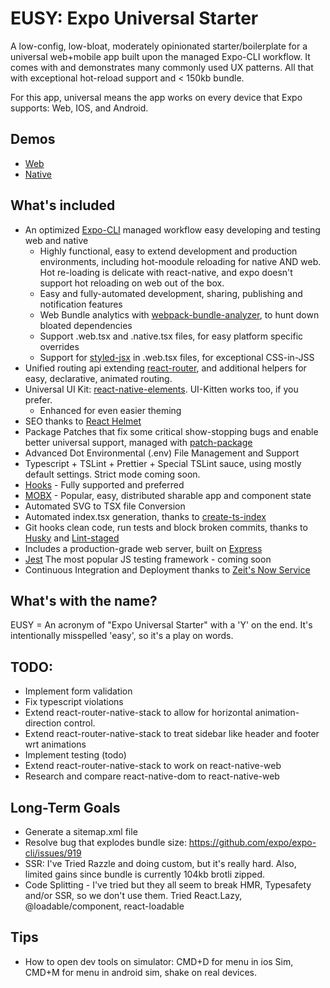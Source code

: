 # EUSY: Expo Universal Starter

A low-config, low-bloat, moderately opinionated starter/boilerplate for a universal web+mobile app built upon the managed Expo-CLI workflow. It comes with and demonstrates many commonly used UX patterns. All that with exceptional hot-reload support and < 150kb bundle.  

For this app, universal means the app works on every device that Expo supports: Web, IOS, and Android.

## Demos
- [Web](https://eusy.briandombrowski.now.sh/)
- [Native](https://expo.io/@bdombro/eusy)

## What's included

- An optimized [Expo-CLI](https://docs.expo.io/versions/v34.0.0/workflow/expo-cli/) managed workflow easy developing and testing web and native
  - Highly functional, easy to extend development and production environments, including hot-moodule reloading for native AND web. Hot re-loading is delicate with react-native, and expo doesn't support hot reloading on web out of the box.
  - Easy and fully-automated development, sharing, publishing and notification features
  - Web Bundle analytics with [webpack-bundle-analyzer](https://www.npmjs.com/package/webpack-bundle-analyzer), to hunt down bloated dependencies
  - Support .web.tsx and .native.tsx files, for easy platform specific overrides
  - Support for [styled-jsx](https://www.npmjs.com/package/styled-jsx) in .web.tsx files, for exceptional CSS-in-JSS
- Unified routing api extending [react-router](https://www.npmjs.com/package/react-router), and additional helpers for easy, declarative, animated routing.
- Universal UI Kit: [react-native-elements](https://www.npmjs.com/package/react-router). UI-Kitten works too, if you prefer.
  - Enhanced for even easier theming 
- SEO thanks to [React Helmet](https://www.npmjs.com/package/react-helmet)
- Package Patches that fix some critical show-stopping bugs and enable better universal support, managed with [patch-package](https://www.npmjs.com/package/patch-package)
- Advanced Dot Environmental (.env) File Management and Support
- Typescript + TSLint + Prettier + Special TSLint sauce, using mostly default settings. Strict mode coming soon.
- [Hooks](https://reactjs.org/docs/hooks-intro.html) - Fully supported and preferred
- [MOBX](https://www.npmjs.com/package/mobx) - Popular, easy, distributed sharable app and component state
- Automated SVG to TSX file Conversion
- Automated index.tsx generation, thanks to [create-ts-index](https://www.npmjs.com/package/create-ts-index)
- Git hooks clean code, run tests and block broken commits, thanks to [Husky](https://www.npmjs.com/package/husky) and [Lint-staged](https://www.npmjs.com/package/lint-staged)
- Includes a production-grade web server, built on [Express](https://www.npmjs.com/package/express) 
- [Jest](https://www.npmjs.com/package/jest) The most popular JS testing framework - coming soon
- Continuous Integration and Deployment thanks to [Zeit's Now Service](https://zeit.co/now)


## What's with the name?

EUSY = An acronym of "Expo Universal Starter" with a 'Y' on the end. It's intentionally misspelled 'easy', so it's a play on words.


## TODO:

- Implement form validation
- Fix typescript violations
- Extend react-router-native-stack to allow for horizontal animation-direction control.
- Extend react-router-native-stack to treat sidebar like header and footer wrt animations
- Implement testing (todo)
- Extend react-router-native-stack to work on react-native-web
- Research and compare react-native-dom to react-native-web


## Long-Term Goals

- Generate a sitemap.xml file
- Resolve bug that explodes bundle size: https://github.com/expo/expo-cli/issues/919
- SSR: I've Tried Razzle and doing custom, but it's really hard. Also, limited gains since bundle is currently 104kb brotli zipped. 
- Code Splitting - I've tried but they all seem to break HMR, Typesafety and/or SSR, so we don't use them. Tried React.Lazy, @loadable/component, react-loadable
 
 
## Tips

- How to open dev tools on simulator: CMD+D for menu in ios Sim, CMD+M for menu in android sim, shake on real devices.
